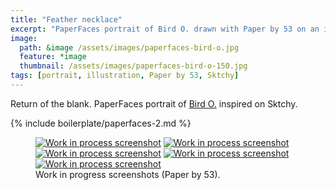 ```yaml
---
title: "Feather necklace"
excerpt: "PaperFaces portrait of Bird O. drawn with Paper by 53 on an iPad."
image: 
  path: &image /assets/images/paperfaces-bird-o.jpg 
  feature: *image
  thumbnail: /assets/images/paperfaces-bird-o-150.jpg
tags: [portrait, illustration, Paper by 53, Sktchy]
---
```


Return of the blank. PaperFaces portrait of [Bird O.](http://sktchy.com/JPzbGH) inspired on Sktchy.

{% include boilerplate/paperfaces-2.md %}

<figure class="third">
	<a href="{{ site.url }}/assets/images/paperfaces-bird-o-process-1-lg.jpg"><img src="{{ site.url }}/assets/images/paperfaces-bird-o-process-1-750.jpg" alt="Work in process screenshot"></a>
	<a href="{{ site.url }}/assets/images/paperfaces-bird-o-process-2-lg.jpg"><img src="{{ site.url }}/assets/images/paperfaces-bird-o-process-2-600.jpg" alt="Work in process screenshot"></a>
	<a href="{{ site.url }}/assets/images/paperfaces-bird-o-process-3-lg.jpg"><img src="{{ site.url }}/assets/images/paperfaces-bird-o-process-3-600.jpg" alt="Work in process screenshot"></a>
	<a href="{{ site.url }}/assets/images/paperfaces-bird-o-process-4-lg.jpg"><img src="{{ site.url }}/assets/images/paperfaces-bird-o-process-4-600.jpg" alt="Work in process screenshot"></a>
	<a href="{{ site.url }}/assets/images/paperfaces-bird-o-process-5-lg.jpg"><img src="{{ site.url }}/assets/images/paperfaces-bird-o-process-5-600.jpg" alt="Work in process screenshot"></a>
	<figcaption>Work in progress screenshots (Paper by 53).</figcaption>
</figure>
